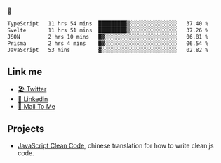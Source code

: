 🤔


<!--START_SECTION:waka-->

```txt
TypeScript   11 hrs 54 mins  █████████▒░░░░░░░░░░░░░░░   37.40 %
Svelte       11 hrs 51 mins  █████████▒░░░░░░░░░░░░░░░   37.26 %
JSON         2 hrs 10 mins   █▓░░░░░░░░░░░░░░░░░░░░░░░   06.81 %
Prisma       2 hrs 4 mins    █▓░░░░░░░░░░░░░░░░░░░░░░░   06.54 %
JavaScript   53 mins         ▓░░░░░░░░░░░░░░░░░░░░░░░░   02.82 %
```

<!--END_SECTION:waka-->

## Link me

- [🏖️ Twitter](https://twitter.com/yuetong3yu)
- [🧳 Linkedin](https://www.linkedin.com/in/yuetong3yu)
- [📧 Mail To Me](mailto:yuetong3yu@gmail.com)


## Projects 

- [JavaScript Clean Code](https://js-clean-code-cn.vercel.app/), chinese translation for how to write clean js code.
